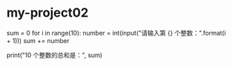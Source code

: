 # my-project02
sum = 0
for i in range(10):
  number = int(input("请输入第 {} 个整数：".format(i + 1)))
  sum += number

print("10 个整数的总和是：", sum)
